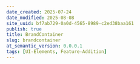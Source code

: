 ```yaml
---
date_created: 2025-07-24
date_modified: 2025-08-08
site_uuid: bf7ab729-0a0d-4565-8989-c2ed38baa161
publish: true
title: BrandContainer
slug: brandcontainer
at_semantic_version: 0.0.0.1
tags: [UI-Elements, Feature-Addition]
---
```


